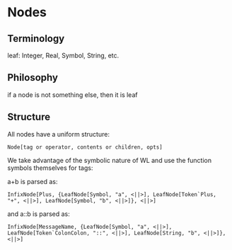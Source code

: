 
# Nodes

## Terminology

leaf: Integer, Real, Symbol, String, etc.




## Philosophy

if a node is not something else, then it is leaf



## Structure

All nodes have a uniform structure:

`Node[tag or operator, contents or children, opts]`




We take advantage of the symbolic nature of WL and use the function symbols themselves for tags:


a+b is parsed as:
```
InfixNode[Plus, {LeafNode[Symbol, "a", <||>], LeafNode[Token`Plus, "+", <||>], LeafNode[Symbol, "b", <||>]}, <||>]
```

and a::b is parsed as:
```
InfixNode[MessageName, {LeafNode[Symbol, "a", <||>], LeafNode[Token`ColonColon, "::", <||>], LeafNode[String, "b", <||>]}, <||>]
```




